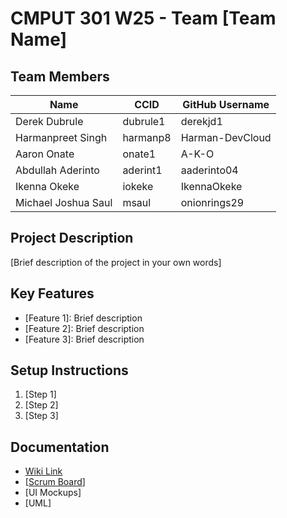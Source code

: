 # CMPUT 301 W25 - Team [Team Name]

## Team Members

| Name        | CCID   | GitHub Username |
| ----------- | ------ | --------------- |
| Derek Dubrule | dubrule1 | derekjd1     |
| Harmanpreet Singh | harmanp8 | Harman-DevCloud     |
| Aaron Onate | onate1 | A-K-O     |
| Abdullah Aderinto | aderint1 | aaderinto04     |
| Ikenna Okeke | iokeke | IkennaOkeke     |
| Michael Joshua Saul | msaul | onionrings29     |

## Project Description

[Brief description of the project in your own words]

## Key Features

- [Feature 1]: Brief description
- [Feature 2]: Brief description
- [Feature 3]: Brief description

## Setup Instructions

1. [Step 1]
2. [Step 2]
3. [Step 3]

## Documentation

- [Wiki Link](https://github.com/cmput301-w25/project-team_16/wiki)
- [[Scrum Board](https://github.com/orgs/cmput301-w25/projects/92)]
- [UI Mockups]
- [UML]
